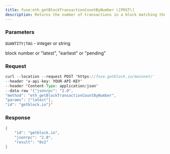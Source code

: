 ```yaml
---
title: fuse:eth_getBlockTransactionCountByNumber \[POST\]
description: Returns the number of transactions in a block matching the given blocknumber.
---
```


### Parameters


`QUANTITY|TAG` - integer or string

block number or "latest", "earliest" or "pending"

### Request

``` java
curl --location --request POST 'https://fuse.getblock.io/mainnet/' 
--header 'x-api-key: YOUR-API-KEY' 
--header 'Content-Type: application/json' 
--data-raw '{"jsonrpc": "2.0",
"method": "eth_getBlockTransactionCountByNumber",
"params": ["latest"],
"id": "getblock.io"}'
```

###  Response

``` java
{
    "id": "getblock.io",
    "jsonrpc": "2.0",
    "result": "0x2"
}
```

